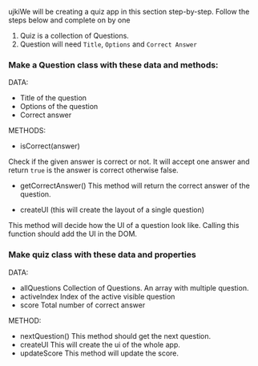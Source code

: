 ujkiWe will be creating a quiz app in this section step-by-step. Follow the steps below and complete on by one

1. Quiz is a collection of Questions.
2. Question will need `Title`, `Options` and `Correct Answer`

### Make a Question class with these data and methods:

DATA:

- Title of the question
- Options of the question
- Correct answer

METHODS:

- isCorrect(answer)

Check if the given answer is correct or not. It will accept one answer and return `true` is the answer is correct otherwise false.

- getCorrectAnswer()
  This method will return the correct answer of the question.

- createUI (this will create the layout of a single question)

This method will decide how the UI of a question look like. Calling this function should add the UI in the DOM.

### Make quiz class with these data and properties

DATA:

- allQuestions
  Collection of Questions. An array with multiple question.
- activeIndex
  Index of the active visible question
- score
  Total number of correct answer

METHOD:

- nextQuestion()
  This method should get the next question.
- createUI
  This will create the ui of the whole app.
- updateScore
  This method will update the score.
